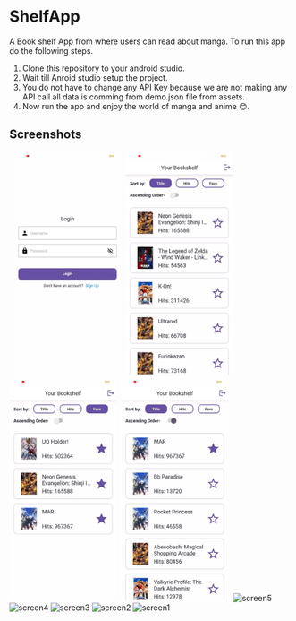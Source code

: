 # ShelfApp
A Book shelf App from where users can read about manga.
To run this app do the following steps.
1. Clone this repository to your android studio.
2. Wait till Anroid studio setup the project.
3. You do not have to change any API Key because we are not making any API call all data is comming from demo.json file from assets.
4. Now run the app and enjoy the world of manga and anime 😊.

## Screenshots
<img url="[/screenshots/screen1.jpg](https://github.com/Abhisheksolanki19/ShelfApp/assets/52146654/d8d4d61e-b954-47de-a3fc-2ca03074b100)" height="400">&nbsp;
<img src="/screenshots/screen2.jpg" height="400">&nbsp;
<img src="/screenshots/screen3.jpg" height="400">&nbsp;
<img src="/screenshots/screen4.jpg" height="400">&nbsp;
<img src="/screenshots/screen5.jpg" height="400">&nbsp;
![screen5](https://github.com/Abhisheksolanki19/ShelfApp/assets/52146654/d8d4d61e-b954-47de-a3fc-2ca03074b100)
![screen4](https://github.com/Abhisheksolanki19/ShelfApp/assets/52146654/c2582a5c-e737-4aef-b158-0c1912bf7952)
![screen3](https://github.com/Abhisheksolanki19/ShelfApp/assets/52146654/3d43cb55-0dcc-496c-903e-db2d81f92d64)
![screen2](https://github.com/Abhisheksolanki19/ShelfApp/assets/52146654/ce6430fc-781d-4f8a-86df-c5c5643d6fa9)
![screen1](https://github.com/Abhisheksolanki19/ShelfApp/assets/52146654/3216816c-06ba-48b1-a02c-d34b76a0ec9a)
